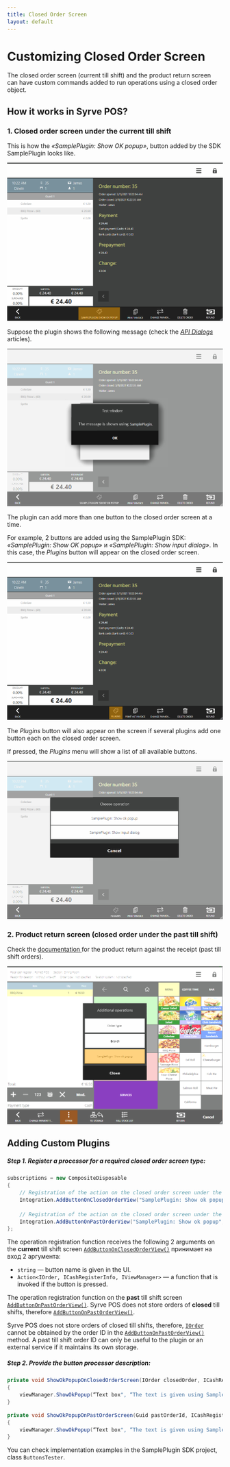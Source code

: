 ```yaml
---
title: Closed Order Screen 
layout: default
---
```

# Customizing Closed Order Screen #

The closed order screen (current till shift) and the product return screen can have custom commands added to run operations using a closed order object.

## How it works in Syrve POS?

### 1. Closed order screen under the current till shift

This is how the *«SamplePlugin: Show OK popup»*, button added by the SDK SamplePlugin looks like.

![ButtonOnClosedOrder](../../img/actionOnClosedOrderView/buttonOnClosedOrder.png) 


Suppose the plugin shows the following message (check the [*API Dialogs*](ViewManager.html "API Dialogs") articles).

![ActionOnClosedOrderView](../../img/actionOnClosedOrderView/actionOnClosedOrderView.png) 

The plugin can add more than one button to the closed order screen at a time.


For example, 2 buttons are added using the SamplePlugin SDK: *«SamplePlugin: Show OK popup»* и *«SamplePlugin: Show input dialog»*. In this case, the *Plugins* button will appear on the closed order screen.

![ButtonsOnClosedOrder](../../img/actionOnClosedOrderView/buttonsOnClosedOrder.png) 

The *Plugins* button will also appear on the screen if several plugins add one button each on the closed order screen.

If pressed, the *Plugins* menu will show a list of all available buttons.

![ActionsOnClosedOrderView](../../img/actionOnClosedOrderView/actionsOnClosedOrderView.png) 


### 2. Product return screen (closed order under the past till shift)

Check the [documentation ](https://en.syrve.help/articles/#!syrve-pos-8-5/product-return) for the product return against the receipt (past till shift orders).

![ButtonOnPastOrderView](../../img/actionOnClosedOrderView/buttonOnPastOrderView.png) 

## Adding Custom Plugins

##### Step 1. Register a processor for a required closed order screen type:
 
```cs
subscriptions = new CompositeDisposable
{
	// Registration of the action on the closed order screen under the current till shift
	Integration.AddButtonOnClosedOrderView("SamplePlugin: Show ok popup", ShowOkPopupOnClosedOrderScreen),
	
	// Registration of the action on the closed order screen under the past till shift
	Integration.AddButtonOnPastOrderView("SamplePlugin: Show ok popup", ShowOkPopupOnPastOrderScreen),
};
``` 

The operation registration function receives the following 2 arguments on the **current** till shift screen [`AddButtonOnClosedOrderView()`](https://syrve.github.io/front.api.sdk/v6/html/M_Resto_Front_Api_Extensions_PluginIntegrationServiceExtensions_AddButtonOnClosedOrderView.htm) принимает на вход 2 аргумента:

- `string` — button name is given in the UI.
- `Action<IOrder, ICashRegisterInfo, IViewManager>` — a function that is invoked if the button is pressed.

The operation registration function on the **past** till shift screen [`AddButtonOnPastOrderView()`](https://syrve.github.io/front.api.sdk/v6/html/M_Resto_Front_Api_Extensions_PluginIntegrationServiceExtensions_AddButtonOnPastOrderView.htm).
Syrve POS does not store orders of **closed** till shifts, therefore [`AddButtonOnPastOrderView()`](https://syrve.github.io/front.api.sdk/v6/html/M_Resto_Front_Api_Extensions_PluginIntegrationServiceExtensions_AddButtonOnPastOrderView.htm).

Syrve POS does not store orders of closed till shifts, therefore, [`IOrder`](https://syrve.github.io/front.api.sdk/v6/html/T_Resto_Front_Api_Data_Orders_IOrder.htm) cannot be obtained by the order ID in the [`AddButtonOnPastOrderView()`](https://syrve.github.io/front.api.sdk/v6/html/M_Resto_Front_Api_Extensions_PluginIntegrationServiceExtensions_AddButtonOnPastOrderView.htm) method. A past till shift order ID can only be useful to the plugin or an external service if it maintains its own storage.

##### Step 2. Provide the button processor description:

```cs
private void ShowOkPopupOnClosedOrderScreen(IOrder closedOrder, ICashRegisterInfo cashRegister, IViewManager viewManager)
{
	viewManager.ShowOkPopup(“Text box", “The text is given using SamplePlugin");
}
```

```cs
private void ShowOkPopupOnPastOrderScreen(Guid pastOrderId, ICashRegisterInfo cashRegister, IViewManager viewManager)
{
	viewManager.ShowOkPopup(“Text box", “The text is given using SamplePlugin");
}
```
 
You can check implementation examples in the SamplePlugin SDK project, class `ButtonsTester`.